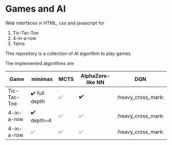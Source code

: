 # Games and AI

Web interfaces in HTML, css and javascript for 

1. Tic-Tac-Toe
2. 4-in-a-row
3. Tetris

This repository is a collection of AI algorithm to play games. 

The implemented algorithms are


| Game        | minimax                        | MCTS               | AlphaZero-like NN  | DQN                |
| ----------- | -----------------------------  | ------------------ | ------------------ | ------------------ |
| Tic-Tac-Toe | :heavy_check_mark: full depth  | :white_check_mark: | :heavy_check_mark: | :heavy_cross_mark: |
| 4-in-a-row  | :heavy_check_mark: depth=4     | :white_check_mark: | :white_check_mark: | :heavy_cross_mark: |
| 4-in-a-row  | :white_check_mark:             | :white_check_mark: | :white_check_mark: | :heavy_cross_mark: |